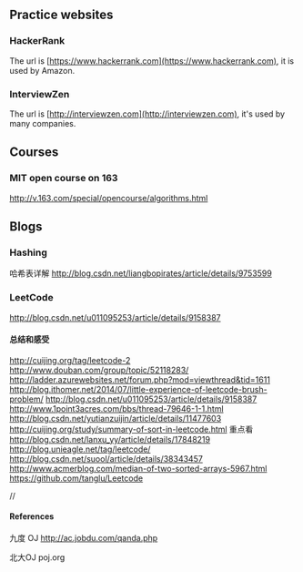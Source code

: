 ## Practice websites

### HackerRank

The url is [https://www.hackerrank.com](https://www.hackerrank.com), it is used by Amazon.

### InterviewZen

The url is [http://interviewzen.com](http://interviewzen.com), it's used by many companies.

## Courses

### MIT open course on 163

http://v.163.com/special/opencourse/algorithms.html

## Blogs

### Hashing

哈希表详解
http://blog.csdn.net/liangbopirates/article/details/9753599

### LeetCode

http://blog.csdn.net/u011095253/article/details/9158387

#### 总结和感受
http://cuijing.org/tag/leetcode-2
http://www.douban.com/group/topic/52118283/
http://ladder.azurewebsites.net/forum.php?mod=viewthread&tid=1611
http://blog.ithomer.net/2014/07/little-experience-of-leetcode-brush-problem/
http://blog.csdn.net/u011095253/article/details/9158387
http://www.1point3acres.com/bbs/thread-79646-1-1.html
http://blog.csdn.net/yutianzuijin/article/details/11477603
http://cuijing.org/study/summary-of-sort-in-leetcode.html
重点看
http://blog.csdn.net/lanxu_yy/article/details/17848219
http://blog.unieagle.net/tag/leetcode/
http://blog.csdn.net/suool/article/details/38343457
http://www.acmerblog.com/median-of-two-sorted-arrays-5967.html
https://github.com/tanglu/Leetcode

//

#### References
九度 OJ
http://ac.jobdu.com/qanda.php

北大OJ
poj.org

